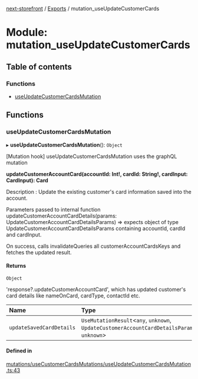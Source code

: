 [next-storefront](../README.md) / [Exports](../modules.md) / mutation_useUpdateCustomerCards

# Module: mutation_useUpdateCustomerCards

## Table of contents

### Functions

- [useUpdateCustomerCardsMutation](mutation_useUpdateCustomerCards.md#useupdatecustomercardsmutation)

## Functions

### useUpdateCustomerCardsMutation

▸ **useUpdateCustomerCardsMutation**(): `Object`

[Mutation hook] useUpdateCustomerCardsMutation uses the graphQL mutation

<b>updateCustomerAccountCard(accountId: Int!, cardId: String!, cardInput: CardInput): Card</b>

Description : Update the existing customer's card information saved into the account.

Parameters passed to internal function updateCustomerAccountCardDetails(params: UpdateCustomerAccountCardDetailsParams) => expects object of type UpdateCustomerAccountCardDetailsParams containing accountId, cardId and cardInput.

On success, calls invalidateQueries all customerAccountCardsKeys and fetches the updated result.

#### Returns

`Object`

'response?.updateCustomerAccountCard', which has updated customer's card details like nameOnCard, cardType, contactId etc.

| Name                     | Type                                                                                        |
| :----------------------- | :------------------------------------------------------------------------------------------ |
| `updateSavedCardDetails` | `UseMutationResult`<`any`, `unknown`, `UpdateCustomerAccountCardDetailsParams`, `unknown`\> |

#### Defined in

[mutations/useCustomerCardsMutations/useUpdateCustomerCardsMutation.ts:43](https://github.com/KiboSoftware/nextjs-storefront/blob/98414f4/hooks/mutations/useCustomerCardsMutations/useUpdateCustomerCardsMutation.ts#L43)
